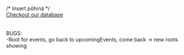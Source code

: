 ﻿/* Insert pöhinä */ <br />
[Checkout our database](https://my-database.herokuapp.com/api/events) <br />
<br />
<br />
BUGS: <br />
-Root for events, go back to upcomingEvents, come back -> new roots showing

